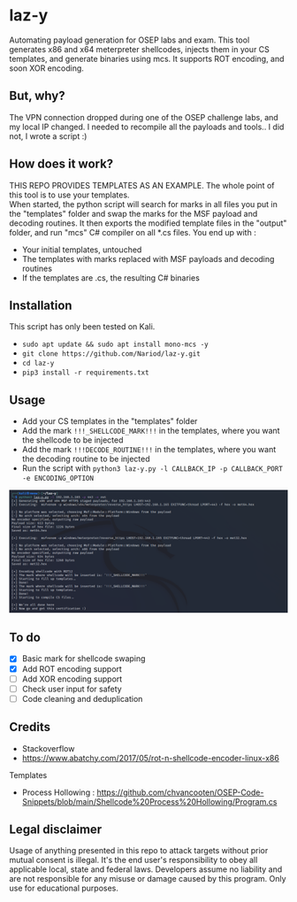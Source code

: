# laz-y
Automating payload generation for OSEP labs and exam. This tool generates x86 and x64 meterpreter shellcodes, injects them in your CS templates, and generate binaries using mcs. It supports ROT encoding, and soon XOR encoding.

## But, why?
The VPN connection dropped during one of the OSEP challenge labs, and my local IP changed. I needed to recompile all the payloads and tools.. I did not, I wrote a script :) 

## How does it work?
THIS REPO PROVIDES TEMPLATES AS AN EXAMPLE. The whole point of this tool is to use your templates.  
When started, the python script will search for marks in all files you put in the "templates" folder and swap the marks for the MSF payload and decoding routines. It then exports the modified template files in the "output" folder, and run "mcs" C# compiler on all *.cs files.
You end up with :
* Your initial templates, untouched
* The templates with marks replaced with MSF payloads and decoding routines
* If the templates are .cs, the resulting C# binaries

## Installation
This script has only been tested on Kali.
* `sudo apt update && sudo apt install mono-mcs -y`
* `git clone https://github.com/Nariod/laz-y.git`
* `cd laz-y`
* `pip3 install -r requirements.txt`

## Usage
* Add your CS templates in the "templates" folder
* Add the mark `!!!_SHELLCODE_MARK!!!` in the templates, where you want the shellcode to be injected
* Add the mark `!!!DECODE_ROUTINE!!!` in the templates, where you want the decoding routine to be injected
* Run the script with `python3 laz-y.py -l CALLBACK_IP -p CALLBACK_PORT -e ENCODING_OPTION`

![Usage](/images/Usage-screenshot.png)

## To do
- [x] Basic mark for shellcode swaping
- [x] Add ROT encoding support
- [ ] Add XOR encoding support
- [ ] Check user input for safety
- [ ] Code cleaning and deduplication

## Credits
* Stackoverflow 
* https://www.abatchy.com/2017/05/rot-n-shellcode-encoder-linux-x86

Templates
* Process Hollowing : https://github.com/chvancooten/OSEP-Code-Snippets/blob/main/Shellcode%20Process%20Hollowing/Program.cs

## Legal disclaimer
Usage of anything presented in this repo to attack targets without prior mutual consent is illegal. It's the end user's responsibility to obey all applicable local, state and federal laws. Developers assume no liability and are not responsible for any misuse or damage caused by this program. Only use for educational purposes.
